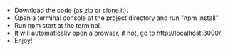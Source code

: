 - Download the code (as zip or clone it).
- Open a terminal console at the project directory and run "npm install"
- Run npm start at the terminal.
- It will automatically open a browser, if not, go to http://localhost:3000/
- Enjoy!
